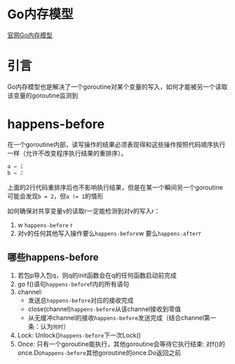 # Go内存模型

[官网Go内存模型](https://go-zh.org/ref/mem)

# 引言
Go内存模型也是解决了一个goroutine对某个变量的写入，如何才能被另一个读取该变量的goroutine监测到


# happens-before
在一个goroutine内部，读写操作的结果必须表现得和这些操作按照代码顺序执行一样（允许不改变程序执行结果的重排序）。
```go
a = 1
b = 2
```
上面的2行代码重排序后也不影响执行结果，但是在某一个瞬间另一个goroutine可能会发现`b = 2`，但`a != 1`的情形 

如何确保对共享变量v的读取r一定能检测到对v的写入r：
1. w `happens-before` r
2. 对v的任何其他写入操作要么`happens-before`w 要么`happens-after`r

## 哪些happens-before
1. 若包p导入包q，则q的init函数会在q的任何函数启动前完成
2. go f()语句`happens-before`f内的所有语句
3. channel: 
    * 发送总`happens-before`对应的接收完成
    * close(channel)`happens-before`从该channel接收到零值
    * 从无缓冲channel的接收`happens-before`发送完成（结合channel第一条：认为`同时`）
4. Lock: Unlock()`happens-before`下一次Lock()
5. Once: 只有一个goroutine能执行，其他goroutine会等待它执行结束: 对f()的once.Do`happens-before`其他goroutine的once.Do返回之前

